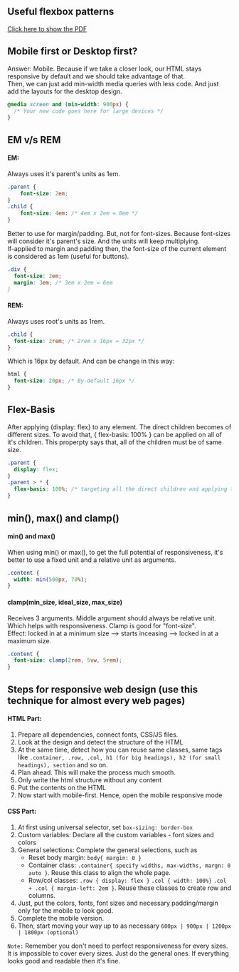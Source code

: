 ## Useful flexbox patterns

[Click here to show the PDF](https://drive.google.com/file/d/1vj-TcRh6YQe9Qd2xlMumffWb2XsiwOuQ/view?usp=sharing)

## Mobile first or Desktop first?

Answer: Mobile. Because if we take a closer look, our HTML stays responsive by default and we should take advantage of that. <br/>
Then, we can just add min-width media queries with less code. And just add the layouts for the desktop design.

```css
@media screen and (min-width: 900px) {
  /* Your new code goes here for large devices */
}
```

## EM v/s REM

#### EM: <br/>

Always uses it's parent's units as 1em.

```css
.parent {
    font-size: 2em;
}
.child {
    font-size: 4em: /* 4em x 2em = 8em */
}
```

Better to use for margin/padding. But, not for font-sizes. Because font-sizes will consider it's parent's size. And the units will keep multiplying. <br/>
If-applied to margin and padding then, the font-size of the current element is considered as 1em (useful for buttons).

```css
.div {
  font-size: 2em;
  margin: 3em; /* 3em x 2em = 6em
}
```

#### REM: <br/>

Always uses root's units as 1rem.

```css
.child {
  font-size: 2rem; /* 2rem x 16px = 32px */
}
```

Which is 16px by default. And can be change in this way:

```css
html {
  font-size: 20px; /* By-default 16px */
}
```

## Flex-Basis

After applying {display: flex} to any element. The direct children becomes of different sizes. To avoid that, { flex-basis: 100% } can be applied on all of it's children. This properpty says that, all of the children must be of same size.

```css
.parent {
  display: flex;
}
.parent > * {
  flex-basis: 100%; /* targeting all the direct children and applying the property to all of them. */
}
```

## min(), max() and clamp()

#### min() and max()

When using min() or max(), to get the full potential of responsiveness, it's better to use a fixed unit and a relative unit as arguments.

```css
.content {
  width: min(500px, 70%);
}
```

#### clamp(min_size, ideal_size, max_size)

Receives 3 arguments. Middle argument should always be relative unit. Which helps with responsiveness. Clamp is good for "font-size". <br/>
Effect: locked in at a minimum size --> starts inceasing --> locked in at a maximum size.

```css
.content {
  font-size: clamp(2rem, 5vw, 5rem);
}
```

## Steps for responsive web design (use this technique for almost every web pages) 
#### HTML Part: 
1. Prepare all dependencies, connect fonts, CSS/JS files.
2. Look at the design and detect the structure of the HTML
3. At the same time, detect how you can reuse same classes, same tags like `.container, .row, .col, h1 (for big headings), h2 (for small headings), section` and so on.
4. Plan ahead. This will make the process much smooth.
5. Only write the html structure without any content
6. Put the contents on the HTML
7. Now start with mobile-first. Hence, open the mobile responsive mode
#### CSS Part:   
1. At first using universal selector, set `box-sizing: border-box`
2. Custom variables: Declare all the custom variables - font sizes and colors
3. General selections: Complete the general selections, such as
   - Reset body margin: `body{ margin: 0 }`
   - Container class: `.container{ specify widths, max-widths, margn: 0 auto }`. Reuse this class to align the whole page.
   - Row/col classes: `.row { display: flex }` `.col { width: 100%}` `.col + .col { margin-left: 2em }`. Reuse these classes to create row and columns.
4. Just, put the colors, fonts, font sizes and necessary padding/margin only for the mobile to look good.
5. Complete the mobile version.
6. Then, start moving your way up to as necessary `600px | 900px | 1200px | 1800px (optional)`

`Note:` Remember you don't need to perfect responsiveness for every sizes. It is impossible to cover every sizes. Just do the general ones. If everything looks good and readable then it's fine.
